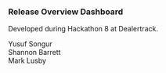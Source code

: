 ### Release Overview Dashboard ###

Developed during Hackathon 8 at Dealertrack.

Yusuf Songur <br/>
Shannon Barrett<br/>
Mark Lusby<br/>


